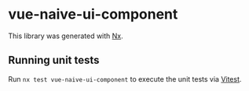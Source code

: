# vue-naive-ui-component

This library was generated with [Nx](https://nx.dev).

## Running unit tests

Run `nx test vue-naive-ui-component` to execute the unit tests via [Vitest](https://vitest.dev/).
